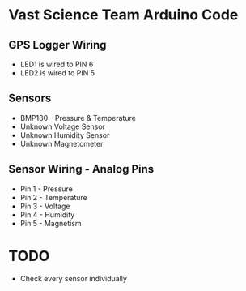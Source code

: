# Vast Science Team Arduino Code

## GPS Logger Wiring

* LED1 is wired to PIN 6
* LED2 is wired to PIN 5

## Sensors

*  BMP180 - Pressure & Temperature
* Unknown Voltage Sensor
* Unknown Humidity Sensor
* Unknown Magnetometer


## Sensor Wiring - Analog Pins

* Pin 1 - Pressure
* Pin 2 - Temperature
* Pin 3 - Voltage
* Pin 4 - Humidity
* Pin 5 - Magnetism

# TODO

* Check every sensor individually
